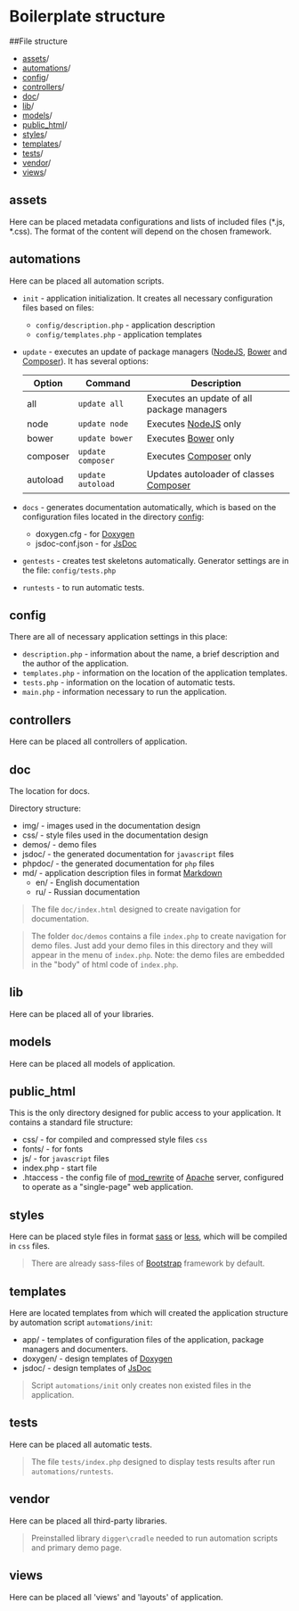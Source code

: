 # Boilerplate structure

##File structure

 * [assets](#assets)/
 * [automations](#automations)/
 * [config](#config)/
 * [controllers](#controllers)/
 * [doc](#doc)/
 * [lib](#lib)/
 * [models](#models)/
 * [publiс_html](#publiс_html)/
 * [styles](#styles)/
 * [templates](#templates)/
 * [tests](#tests)/
 * [vendor](#vendor)/
 * [views](#views)/

## assets

Here can be placed metadata configurations and lists of included files (*.js, *.css).
The format of the content will depend on the chosen framework.

## automations

Here can be placed all automation scripts.

 * `init` - application initialization. It creates all necessary configuration files based on files:
    - `config/description.php` - application description
    - `config/templates.php` - application templates

 * `update` - executes an update of package managers ([NodeJS](https://nodejs.org/), [Bower](http://bower.io) and [Composer](https://getcomposer.org)).
It has several options:

   | Option   | Command           | Description                                                         |
   |----------|-------------------|---------------------------------------------------------------------|
   | all      | `update all`      | Executes an update of all package managers                          |
   | node     | `update node`     | Executes [NodeJS](https://nodejs.org/) only                         |
   | bower    | `update bower`    | Executes [Bower](http://bower.io) only                              |
   | composer | `update composer` | Executes [Composer](https://getcomposer.org) only                   |
   | autoload | `update autoload` | Updates autoloader of classes [Composer](https://getcomposer.org)   |

 * `docs` - generates documentation automatically, which is based on the configuration files
    located in the directory [config](#config): 
    - doxygen.cfg - for [Doxygen](http://www.stack.nl/~dimitri/doxygen)
    - jsdoc-conf.json - for [JsDoc](http://usejsdoc.org)

 * `gentests` - creates test skeletons automatically. Generator settings are in the file:
   `config/tests.php`

 * `runtests` - to run automatic tests.

## config

There are all of necessary application settings in this place:

 - `description.php` - information about the name, a brief description and the author of the application.
 - `templates.php`   - information on the location of the application templates.
 - `tests.php`       - information on the location of automatic tests.
 - `main.php`        - information necessary to run the application.

## controllers

Here can be placed all controllers of application.

## doc

The location for docs.

Directory structure:

   - img/      - images used in the documentation design
   - css/      - style files used in the documentation design 
   - demos/    - demo files
   - jsdoc/    - the generated documentation for `javascript` files
   - phpdoc/   - the generated documentation for `php` files
   - md/       - application description files in format [Markdown](https://en.wikipedia.org/wiki/Markdown)
       * en/   - English documentation
       * ru/   - Russian documentation

> The file `doc/index.html` designed to create navigation for documentation.

> The folder `doc/demos` contains a file `index.php` to create navigation for demo files. 
> Just add your demo files in this directory and they will appear in the menu of `index.php`. 
> Note: the demo files are embedded in the "body" of html code of `index.php`.


## lib

Here can be placed all of your libraries.

## models

Here can be placed all models of application.

## publiс_html

This is the only directory designed for public access to your application. 
It contains a standard file structure:

   - css/       - for compiled and compressed style files `css` 
   - fonts/     - for fonts
   - js/        - for `javascript` files
   - index.php  - start file
   - .htaccess  - the config file of [mod_rewrite](http://httpd.apache.org/docs/2.4/mod/mod_rewrite.html) of [Apache](http://httpd.apache.org) server,
configured to operate as a "single-page" web application.

## styles

Here can be placed style files in format [sass](http://sass-lang.com) or [less](http://lesscss.org),
which will be compiled in `css` files.

> There are already sass-files of [Bootstrap](http://getbootstrap.com) framework by default.

## templates

Here are located templates from which will created the application structure
by automation script `automations/init`:

  - app/ - templates of configuration files of the application, package managers and documenters.
  - doxygen/ - design templates of [Doxygen](http://www.stack.nl/~dimitri/doxygen)
  - jsdoс/ - design templates of [JsDoc](http://usejsdoc.org)

> Script `automations/init` only creates non existed files in the application.

## tests

Here can be placed all automatic tests.

> The file `tests/index.php` designed to display tests results after run `automations/runtests`.

## vendor

Here can be placed all third-party libraries.

> Preinstalled library `digger\cradle` needed to run automation scripts
> and primary demo page.

## views

Here can be placed all 'views' and 'layouts' of application.
